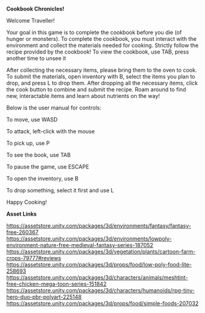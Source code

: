 **Cookbook Chronicles!**

Welcome Traveller!

Your goal in this game is to complete the cookbook before you die (of hunger or monsters).
To complete the cookbook, you must interact with the environment and collect the materials needed for cooking. Strictly follow the recipe provided by the cookbook!
To view the cookbook, use TAB, press another time to unsee it

After collecting the necessary items, please bring them to the oven to cook. To submit the materials, open inventory with B, select the items you plan to drop, and press L to drop them. After dropping all the necessary items, click the cook button to combine and submit the recipe.
Roam around to find new, interactable items and learn about nutrients on the way!

Below is the user manual for controls:

To move, use WASD

To attack, left-click with the mouse

To pick up, use P

To see the book, use TAB

To pause the game, use ESCAPE

To open the inventory, use B

To drop something, select it first and use L

Happy Cooking!

**Asset Links**

https://assetstore.unity.com/packages/3d/environments/fantasy/fantasy-free-260367
https://assetstore.unity.com/packages/3d/environments/lowpoly-environment-nature-free-medieval-fantasy-series-187052
https://assetstore.unity.com/packages/3d/vegetation/plants/cartoon-farm-crops-79777#reviews
https://assetstore.unity.com/packages/3d/props/food/low-poly-food-lite-258693
https://assetstore.unity.com/packages/3d/characters/animals/meshtint-free-chicken-mega-toon-series-151842
https://assetstore.unity.com/packages/3d/characters/humanoids/rpg-tiny-hero-duo-pbr-polyart-225148
https://assetstore.unity.com/packages/3d/props/food/simple-foods-207032







